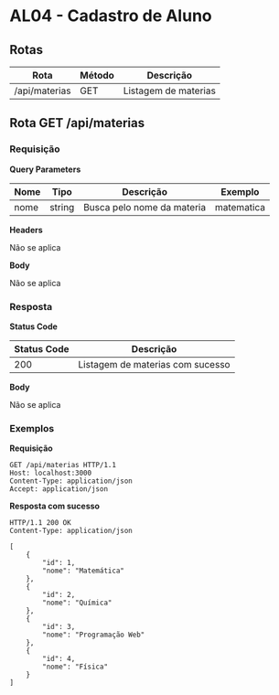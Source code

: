 # AL04 - Cadastro de Aluno

## Rotas

| Rota                            | Método | Descrição             |
| ------------------------------- | ------ | --------------------- |
| /api/materias                   | GET    | Listagem de materias  |

## Rota GET /api/materias

### Requisição

**Query Parameters**

| Nome   | Tipo   | Descrição                         | Exemplo    |
| ------ | ------ | --------------------------------- | ---------- |
| nome   | string | Busca pelo nome da materia        | matematica |

**Headers**

Não se aplica

**Body**

Não se aplica

### Resposta

**Status Code**

| Status Code | Descrição                        |
| ----------- | -------------------------------- |
| 200         | Listagem de materias com sucesso |

**Body**

Não se aplica

### Exemplos

**Requisição**

```
GET /api/materias HTTP/1.1
Host: localhost:3000
Content-Type: application/json
Accept: application/json
```

**Resposta com sucesso**

```
HTTP/1.1 200 OK
Content-Type: application/json

[
	{
		"id": 1,
		"nome": "Matemática"
	},
	{
		"id": 2,
		"nome": "Química"
	},
	{
		"id": 3,
		"nome": "Programação Web"
	},
	{
		"id": 4,
		"nome": "Física"
	}
]
```
